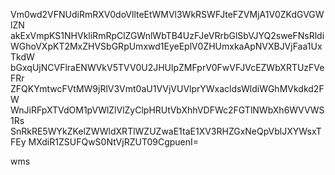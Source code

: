 Vm0wd2VFNUdiRmRXV0doVllteEtWMVl3WkRSWFJteFZVMjA1V0ZKdGVGWlZN
akExVmpKS1NHVkliRmRpClZGWnlWbTB4UzFJeVRrbGlSbVJYQ2sweFNsRldi
WGhoVXpKT2MxZHVSbGRpUmxwd1EyeEplV0ZHUmxkaApNVXBJVjFaa1UxTkdW
bGxqUjNCVFlraENWVkV5TVV0U2JHUlpZMFprV0FwVFJVcEZWbXRTUzFVeFRr
ZFQKYmtwcFVtMW9jRlV3Vmt0aU1VVjVUVlprYWxacldsWldiWGhMVkdkd2FW
WnJiRFpXTVdOM1pVWlZlVlZyClpHRUtVbXhhVDFWc2FGTlNWbXh6WVVWS1Rs
SnRkRE5WYkZKelZWWldXRTlWZUZwaE1taE1XV3RHZGxNeQpVblJXYWsxTFEy
MXdiR1ZSUFQwS0NtVjRZUT09CgpuenI=

wms